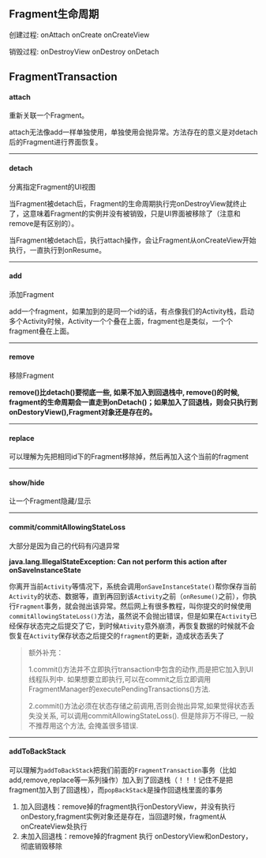 ## Fragment生命周期

创建过程: onAttach  onCreate onCreateView

销毁过程: onDestroyView onDestroy onDetach



## FragmentTransaction

#### attach

重新关联一个Fragment。

attach无法像add一样单独使用，单独使用会抛异常。方法存在的意义是对detach后的Fragment进行界面恢复。

------

#### detach

分离指定Fragment的UI视图

当Fragment被detach后，Fragment的生命周期执行完onDestroyView就终止了，这意味着Fragment的实例并没有被销毁，只是UI界面被移除了（注意和remove是有区别的）。

当Fragment被detach后，执行attach操作，会让Fragment从onCreateView开始执行，一直执行到onResume。

------

#### add

添加Fragment

add一个fragment，如果加到的是同一个id的话，有点像我们的Activity栈，启动多个Activity时候，Activity一个个叠在上面，fragment也是类似，一个个fragment叠在上面。

------

#### remove

移除Fragment

**remove()比detach()要彻底一些, 如果不加入到回退栈中, remove()的时候, fragment的生命周期会一直走到onDetach()；如果加入了回退栈，则会只执行到onDestoryView(),Fragment对象还是存在的。**

------

#### replace

可以理解为先把相同id下的Fragment移除掉，然后再加入这个当前的fragment

------

#### show/hide

让一个Fragment隐藏/显示

------

#### commit/commitAllowingStateLoss

大部分是因为自己的代码有闪退异常

**java.lang.IllegalStateException: Can not perform this action after onSaveInstanceState**

你离开当前`Activity`等情况下，系统会调用`onSaveInstanceState()`帮你保存当前`Activity`的状态、数据等，直到再回到该`Activity`之前（`onResume()`之前），你执行`Fragment`事务，就会抛出该异常。然后网上有很多教程，叫你提交的时候使用`commitAllowingStateLoss()`方法，虽然说不会抛出错误，但是如果在`Activity`已经保存状态完之后提交了它，到时候`Ativity`意外崩溃，再恢复数据的时候就不会恢复在`Activity`保存状态之后提交的`fragment`的更新，造成状态丢失了

> 额外补充：
>
> 1.commit()方法并不立即执行transaction中包含的动作,而是把它加入到UI线程队列中. 如果想要立即执行,可以在commit之后立即调用FragmentManager的executePendingTransactions()方法.
>
> 2.commit()方法必须在状态存储之前调用,否则会抛出异常,如果觉得状态丢失没关系, 可以调用commitAllowingStateLoss(). 但是除非万不得已, 一般不推荐用这个方法, 会掩盖很多错误.

------

#### addToBackStack

可以理解为`addToBackStack`把我们前面的`FragmentTransaction`事务（比如add,remove,replace等一系列操作）加入到了回退栈（！！！记住不是把fragment加入到了回退栈），而`popBackStack`是操作回退栈里面的事务

1. 加入回退栈：remove掉的fragment执行onDestoryView，并没有执行onDestory,fragment实例对象还是存在，当回退时候，fragment从onCreateView处执行 
2. 未加入回退栈：remove掉的fragment 执行 onDestoryView和onDestory，彻底销毁移除

